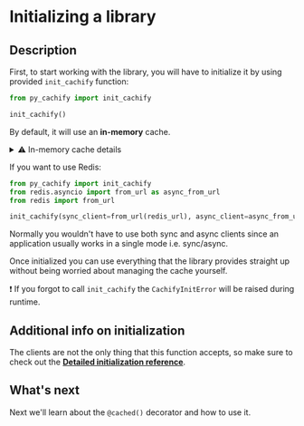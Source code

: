 # Initializing a library

## Description

First, to start working with the library, you will have to initialize it by using provided `init_cachify` function:
```python
from py_cachify import init_cachify

init_cachify()
```
By default, it will use an **in-memory** cache.

<details>
<summary>⚠ In-memory cache details</summary>
<p>
The in-memory cache is not suitable to use in any sort of serious applications,
since every python process will use it's own memory and caching/locking won't work as expected.

So be carefull using it and make sure it is suitable for your particular use case,
for example some simple script will probably be OK utilizing an in-memory cache, but a FastAPI app won't work as expected.
</p>
</details>

If you want to use Redis:
```python
from py_cachify import init_cachify
from redis.asyncio import from_url as async_from_url
from redis import from_url

init_cachify(sync_client=from_url(redis_url), async_client=async_from_url(async_redis_client))
```
Normally you wouldn't have to use both sync and async clients since an application usually works in a single mode i.e. sync/async.

Once initialized you can use everything that the library provides straight up without being worried about managing the cache yourself.

❗ If you forgot to call `init_cachify` the `CachifyInitError` will be raised during runtime.


## Additional info on initialization

The clients are not the only thing that this function accepts, so make sure to check out the **[Detailed initialization reference](../../reference/init.md)**.

## What's next

Next we'll learn about the `@cached()` decorator and how to use it.
